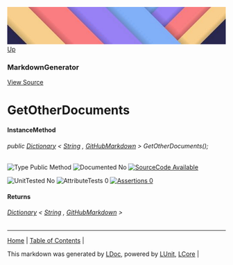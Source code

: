 ![](../Content/LDoc-banner-small.png "")
[Up](MarkdownGenerator.md)
### MarkdownGenerator
[View Source](../Markdown/MarkdownGenerator.cs)
# GetOtherDocuments
#### InstanceMethod
###### public  <a href="https://www.google.com/#q=C%23+System.Collections.Generic.Dictionary&lt;TKey, TValue&gt;" alt="Search for 'System.Collections.Generic.Dictionary&lt;TKey, TValue&gt;'" target="_blank">Dictionary</a> &lt; <a href="https://www.google.com/#q=C%23+System.String" alt="Search for 'System.String'" target="_blank">String</a> , [GitHubMarkdown](GitHubMarkdown.md) &gt; GetOtherDocuments();

![Type Public Method](http://b.repl.ca/v1/Type-Public%20Method-lightgrey.png "") ![Documented No](http://b.repl.ca/v1/Documented-No-red.png "") [![SourceCode Available](http://b.repl.ca/v1/SourceCode-Available-brightgreen.png "")](../Markdown/MarkdownGenerator.cs#L296)

![UnitTested No](http://b.repl.ca/v1/UnitTested-No-lightgrey.png "") ![AttributeTests 0](http://b.repl.ca/v1/AttributeTests-0-lightgrey.png "") [![Assertions 0](http://b.repl.ca/v1/Assertions-0-lightgrey.png "")](../Markdown/MarkdownGenerator.cs)
#### Returns
######  <a href="https://www.google.com/#q=C%23+System.Collections.Generic.Dictionary&lt;TKey, TValue&gt;" alt="Search for 'System.Collections.Generic.Dictionary&lt;TKey, TValue&gt;'" target="_blank">Dictionary</a> &lt; <a href="https://www.google.com/#q=C%23+System.String" alt="Search for 'System.String'" target="_blank">String</a> , [GitHubMarkdown](GitHubMarkdown.md) &gt;
---

[Home](../../README.md) | [Table of Contents](../../TableOfContents.md) | 


This markdown was generated by [LDoc](https://github.com/CodeSingularity/LDoc), powered by [LUnit](https://github.com/CodeSingularity/LUnit), [LCore](https://github.com/CodeSingularity/LCore) | 

